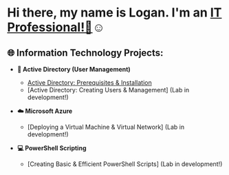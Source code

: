 <h1>Hi there, my name is Logan. I'm an <a href="https://www.linkedin.com/in/logan-starnes04/">IT Professional!👋</a>☺</h1>

<h2>🌐 Information Technology Projects:</h2>

- <b>🧩 Active Directory (User Management)</b>
  - [Active Directory: Prerequisites & Installation](https://github.com/loganstarnesIT/ad-prereqs)
  - [Active Directory: Creating Users & Management] (Lab in development!) 

- <b>☁️ Microsoft Azure</b>
  - [Deploying a Virtual Machine & Virtual Network] (Lab in development!) 

- <b>💻 PowerShell Scripting</b>
  - [Creating Basic & Efficient PowerShell Scripts] (Lab in development!) 
